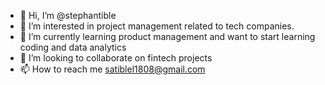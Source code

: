 - 👋 Hi, I’m @stephantible
- 👀 I’m interested in project management related to tech companies.
- 🌱 I’m currently learning product management and want to start learning coding and data analytics 
- 💞️ I’m looking to collaborate on fintech projects
- 📫 How to reach me satiblel1808@gmail.com

<!---
stephantible/stephantible is a ✨ special ✨ repository because its `README.md` (this file) appears on your GitHub profile.
You can click the Preview link to take a look at your changes.
--->
